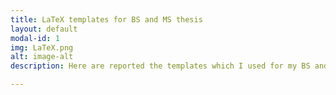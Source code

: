 ```yaml
---
title: LaTeX templates for BS and MS thesis
layout: default
modal-id: 1
img: LaTeX.png
alt: image-alt
description: Here are reported the templates which I used for my BS and MS thesis. The second one is an evolution of the other and it is richer. Those are not official templates and they can be adapted to different requirements. <div class="row"> <p>[MS] Michieli U., "Link Prediction on Real and Synthetic Complex Networks", MS Thesis in Telecommunication Engineering, Department of Information Engineering, University of Padova, September 2018, <a href="download/thesis/master_thesis.pdf" style="color:gray">[PDF]</a>, <a href="download/thesis/master_template.zip" style="color:gray">[LaTeX template]</a> <a href="download/slides/slides_master.pdf" style="color:gray">[slides]</a> <a href="download/slides/slides_master_template.pptx" style="color:gray">[template slides]</a>. <br/> </p>  <p>[BS] Michieli U., "Correlation and Coherence Analysis between EEG and EMG signals", BS Thesis in Information Engineering, Department of Information Engineering, University of Padova, July 2016, <a href="download/thesis/bachelor_thesis.pdf" style="color:gray">[PDF]</a> <a href="download/thesis/bachelor_template.zip" style="color:gray">[LaTeX template]</a> <a href="download/slides/slides_bachelor.pdf" style="color:gray">[slides]</a> <a href="download/slides/slides_bachelor_template.tex" style="color:gray">[template slides]</a>. <br/> </p> </div>

---
```

